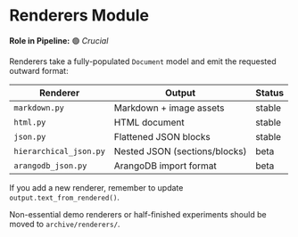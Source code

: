 # Renderers Module

**Role in Pipeline:** 🟢 *Crucial*

Renderers take a fully-populated `Document` model and emit the requested outward format:

| Renderer | Output | Status |
|----------|--------|--------|
| `markdown.py` | Markdown + image assets | stable |
| `html.py` | HTML document | stable |
| `json.py` | Flattened JSON blocks | stable |
| `hierarchical_json.py` | Nested JSON (sections/blocks) | beta |
| `arangodb_json.py` | ArangoDB import format | beta |

If you add a new renderer, remember to update `output.text_from_rendered()`.

Non-essential demo renderers or half-finished experiments should be moved to `archive/renderers/`.
